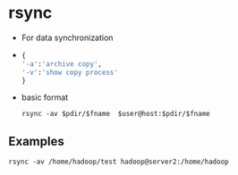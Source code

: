 # rsync 
- For data synchronization
- ```python
  {
  '-a':'archive copy',
  '-v':'show copy process'
  }
    ```
- basic format
  ```shell
  rsync -av $pdir/$fname  $user@host:$pdir/$fname
  ```

## Examples

```shell
rsync -av /home/hadoop/test hadoop@server2:/home/hadoop
```

